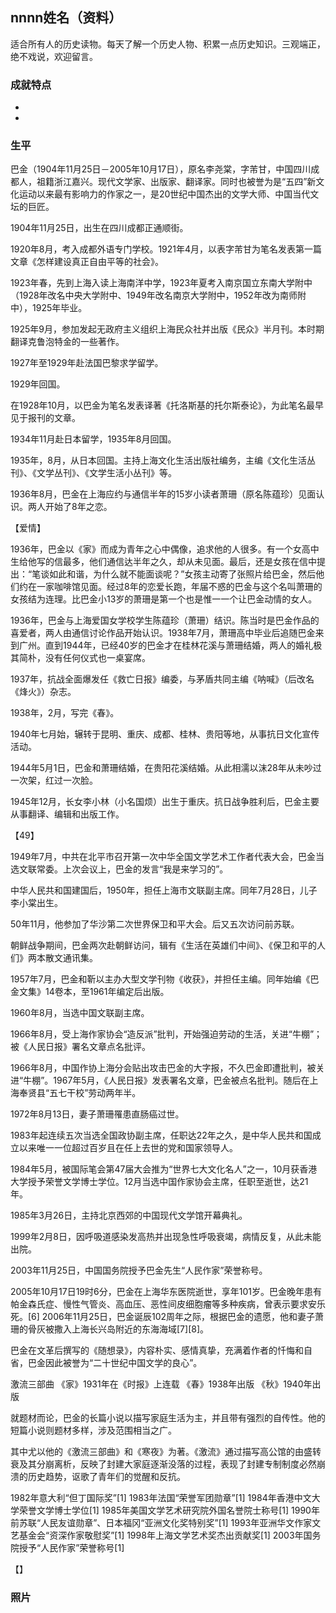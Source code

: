 ## nnnn姓名（资料）

适合所有人的历史读物。每天了解一个历史人物、积累一点历史知识。三观端正，绝不戏说，欢迎留言。  

### 成就特点

- ​
- ​


### 生平

巴金（1904年11月25日－2005年10月17日），原名李尧棠，字芾甘，中国四川成都人，祖籍浙江嘉兴。现代文学家、出版家、翻译家。同时也被誉为是“五四”新文化运动以来最有影响力的作家之一，是20世纪中国杰出的文学大师、中国当代文坛的巨匠。



1904年11月25日，出生在四川成都正通顺街。

1920年8月，考入成都外语专门学校。1921年4月，以表字芾甘为笔名发表第一篇文章《怎样建设真正自由平等的社会》。

1923年春，先到上海入读上海南洋中学，1923年夏考入南京国立东南大学附中（1928年改名中央大学附中、1949年改名南京大学附中，1952年改为南师附中），1925年毕业。

1925年9月，参加发起无政府主义组织上海民众社并出版《民众》半月刊。本时期翻译克鲁泡特金的一些著作。

1927年至1929年赴法国巴黎求学留学。

1929年回国。

在1928年10月，以巴金为笔名发表译著《托洛斯基的托尔斯泰论》，为此笔名最早见于报刊的文章。



1934年11月赴日本留学，1935年8月回国。



1935年，8月，从日本回国。主持上海文化生活出版社编务，主编《文化生活丛刊》、《文学丛刊》、《文学生活小丛刊》等。



1936年8月，巴金在上海应约与通信半年的15岁小读者萧珊（原名陈蕴珍）见面认识。两人开始了8年之恋。

【爱情】

1936年，巴金以《家》而成为青年之心中偶像，追求他的人很多。有一个女高中生给他写的信最多，他们通信达半年之久，却从未见面。最后，还是女孩在信中提出：“笔谈如此和谐，为什么就不能面谈呢？”女孩主动寄了张照片给巴金，然后他们约在一家咖啡馆见面。经过8年的恋爱长跑，年届不惑的巴金与这个名叫萧珊的女孩结为连理。比巴金小13岁的萧珊是第一个也是惟一一个让巴金动情的女人。

1936年，巴金与上海爱国女学校学生陈蕴珍（萧珊）结识。陈当时是巴金作品的喜爱者，两人由通信讨论作品开始认识。1938年7月，萧珊高中毕业后追随巴金来到广州。直到1944年，已经40岁的巴金才在桂林花溪与萧珊结婚，两人的婚礼极其简朴，没有任何仪式也一桌宴席。



1937年，抗战全面爆发任《救亡日报》编委，与茅盾共同主编《呐喊》（后改名《烽火》）杂志。

1938年，2月，写完《春》。

1940年七月始，辗转于昆明、重庆、成都、桂林、贵阳等地，从事抗日文化宣传活动。

1944年5月1日，巴金和萧珊结婚，在贵阳花溪结婚。从此相濡以沫28年从未吵过一次架，红过一次脸。

1945年12月，长女李小林（小名国烦）出生于重庆。抗日战争胜利后，巴金主要从事翻译、编辑和出版工作。

【49】

1949年7月，中共在北平市召开第一次中华全国文学艺术工作者代表大会，巴金当选文联常委。上次会议上，巴金的发言“我是来学习的”。

中华人民共和国建国后，1950年，担任上海市文联副主席。同年7月28日，儿子李小棠出生。



50年11月，他参加了华沙第二次世界保卫和平大会。后又五次访问前苏联。

朝鲜战争期间，巴金两次赴朝鲜访问，辑有《生活在英雄们中间》、《保卫和平的人们》两本散文通讯集。



1957年7月，巴金和靳以主办大型文学刊物《收获》，并担任主编。同年始编《巴金文集》14卷本，至1961年编定后出版。



1960年8月，当选中国文联副主席。

1966年8月，受上海作家协会“造反派”批判，开始强迫劳动的生活，关进“牛棚”；被《人民日报》署名文章点名批评。

1966年8月，中国作协上海分会贴出攻击巴金的大字报，不久巴金即遭批判，被关进“牛棚”。1967年5月，《人民日报》发表署名文章，巴金被点名批判。随后在上海奉贤县“五七干校”劳动两年半。

1972年8月13日，妻子萧珊罹患直肠癌过世。



1983年起连续五次当选全国政协副主席，任职达22年之久，是中华人民共和国成立以来唯一一位超过百岁且在任上去世的党和国家领导人。

1984年5月，被国际笔会第47届大会推为“世界七大文化名人”之一，10月获香港大学授予荣誉文学博士学位。12月当选中国作家协会主席，任职至逝世，达21年。

1985年3月26日，主持北京西郊的中国现代文学馆开幕典礼。





1999年2月8日，因呼吸道感染发高热并出现急性呼吸衰竭，病情反复，从此未能出院。

2003年11月25日，中国国务院授予巴金先生“人民作家”荣誉称号。

2005年10月17日19时6分，巴金在上海华东医院逝世，享年101岁。巴金晚年患有帕金森氏症、慢性气管炎、高血压、恶性间皮细胞瘤等多种疾病，曾表示要求安乐死。[6]
2006年11月25日，巴金诞辰102周年之际，根据巴金的遗愿，他和妻子萧珊的骨灰被撒入上海长兴岛附近的东海海域[7][8]。



巴金在文革后撰写的《随想录》，内容朴实、感情真挚，充满着作者的忏悔和自省，巴金因此被誉为“二十世纪中国文学的良心”。

激流三部曲
《家》1931年在《时报》上连载
《春》1938年出版
《秋》1940年出版



就题材而论，巴金的长篇小说以描写家庭生活为主，并且带有强烈的自传性。他的短篇小说则题材多样，涉及范围相当之广。

其中尤以他的《激流三部曲》和《寒夜》为著。《激流》通过描写高公馆的由盛转衰及其分崩离析，反映了封建大家庭逐渐没落的过程，表现了封建专制制度必然崩溃的历史趋势，讴歌了青年们的觉醒和反抗。



1982年意大利“但丁国际奖”[1] 
1983年法国“荣誉军团勋章”[1] 
1984年香港中文大学荣誉文学博士学位[1] 
1985年美国文学艺术研究院外国名誉院士称号[1] 
1990年前苏联“人民友谊勋章”、日本福冈“亚洲文化奖特别奖”[1] 
1993年亚洲华文作家文艺基金会“资深作家敬慰奖”[1] 
1998年上海文学艺术奖杰出贡献奖[1] 
2003年国务院授予“人民作家”荣誉称号[1] 



【】

### 照片

